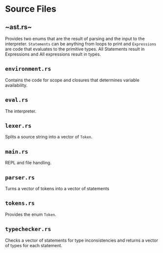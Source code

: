 # Source Files

## ~ast.rs~

Provides two enums that are the result of parsing and the input to the
interpreter. `Statements` can be anything from loops to print and `Expressions`
are code that evaluates to the primitive types. All Statements result in
Expressions and All expressions result in types.

## `environment.rs`

Contains the code for scope and closures that determines variable availability.

## `eval.rs`

The interpreter.

## `lexer.rs`

Splits a source string into a vector of `Token`.

## `main.rs`

REPL and file handling.

## `parser.rs`

Turns a vector of tokens into a vector of statements

## `tokens.rs`

Provides the enum `Token`.

## `typechecker.rs`

Checks a vector of statements for type inconsistencies and returns a vector of
types for each statement.

